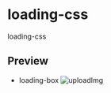 # loading-css
loading-css

## Preview
- loading-box ![uploadImg](https://user-images.githubusercontent.com/71279997/129446004-e781294b-127f-4a47-a204-1d32a665b4b2.png)
